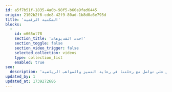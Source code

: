 ```yaml
---
id: a5f7b51f-1835-4a0b-98f5-b60a9fad6445
origin: 2102b2f6-cde8-42f9-80ad-1b8d0a6e795d
title: 'المكتبة الرقمية'
blocks:
  -
    id: m665ot78
    section_title: 'احدث الفديوهات'
    section_toggle: false
    section_video_trigger: false
    selected_collection: videos
    type: collection_list
    enabled: true
seo:
  description: 'استكشف مركز الإعلام التابع لأكاديمية مهد الرياضية للحصول على آخر الأخبار والبيانات الصحفية والصور ومقاطع الفيديو وتحديثات الأحداث. ابق على تواصل مع رحلتنا في رعاية التميز والمواهب الرياضية.'
updated_by: 1
updated_at: 1739272686
---
```

